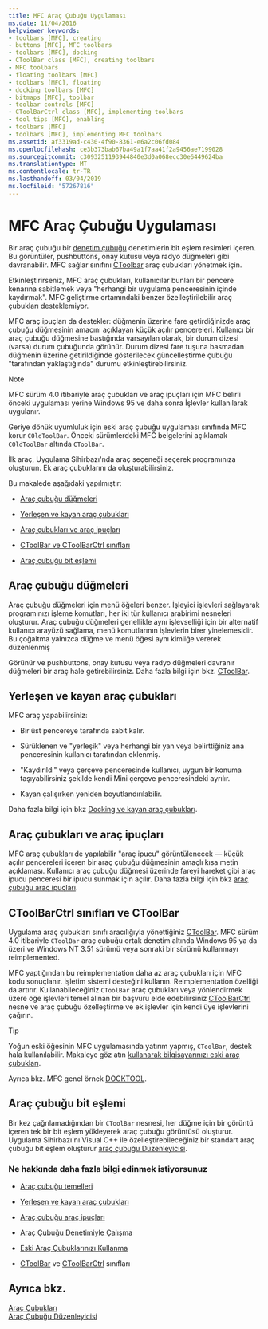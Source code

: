 ```yaml
---
title: MFC Araç Çubuğu Uygulaması
ms.date: 11/04/2016
helpviewer_keywords:
- toolbars [MFC], creating
- buttons [MFC], MFC toolbars
- toolbars [MFC], docking
- CToolBar class [MFC], creating toolbars
- MFC toolbars
- floating toolbars [MFC]
- toolbars [MFC], floating
- docking toolbars [MFC]
- bitmaps [MFC], toolbar
- toolbar controls [MFC]
- CToolBarCtrl class [MFC], implementing toolbars
- tool tips [MFC], enabling
- toolbars [MFC]
- toolbars [MFC], implementing MFC toolbars
ms.assetid: af3319ad-c430-4f90-8361-e6a2c06fd084
ms.openlocfilehash: ce3b373bab67ba49a1f7aa41f2a9456ae7199028
ms.sourcegitcommit: c3093251193944840e3d0a068ecc30e6449624ba
ms.translationtype: MT
ms.contentlocale: tr-TR
ms.lasthandoff: 03/04/2019
ms.locfileid: "57267816"
---
```

# <a name="mfc-toolbar-implementation"></a>MFC Araç Çubuğu Uygulaması

Bir araç çubuğu bir [denetim çubuğu](../mfc/control-bars.md) denetimlerin bit eşlem resimleri içeren. Bu görüntüler, pushbuttons, onay kutusu veya radyo düğmeleri gibi davranabilir. MFC sağlar sınıfını [CToolbar](../mfc/reference/ctoolbar-class.md) araç çubukları yönetmek için.

Etkinleştirirseniz, MFC araç çubukları, kullanıcılar bunları bir pencere kenarına sabitlemek veya "herhangi bir uygulama penceresinin içinde kaydırmak". MFC geliştirme ortamındaki benzer özelleştirilebilir araç çubukları desteklemiyor.

MFC araç ipuçları da destekler: düğmenin üzerine fare getirdiğinizde araç çubuğu düğmesinin amacını açıklayan küçük açılır pencereleri. Kullanıcı bir araç çubuğu düğmesine bastığında varsayılan olarak, bir durum dizesi (varsa) durum çubuğunda görünür. Durum dizesi fare tuşuna basmadan düğmenin üzerine getirildiğinde gösterilecek güncelleştirme çubuğu "tarafından yaklaştığında" durumu etkinleştirebilirsiniz.

> [!NOTE]
>  MFC sürüm 4.0 itibariyle araç çubukları ve araç ipuçları için MFC belirli önceki uygulaması yerine Windows 95 ve daha sonra İşlevler kullanılarak uygulanır.

Geriye dönük uyumluluk için eski araç çubuğu uygulaması sınıfında MFC korur `COldToolBar`. Önceki sürümlerdeki MFC belgelerini açıklamak `COldToolBar` altında `CToolBar`.

İlk araç, Uygulama Sihirbazı'nda araç seçeneği seçerek programınıza oluşturun. Ek araç çubuklarını da oluşturabilirsiniz.

Bu makalede aşağıdaki yapılmıştır:

- [Araç çubuğu düğmeleri](#_core_toolbar_buttons)

- [Yerleşen ve kayan araç çubukları](#_core_docking_and_floating_toolbars)

- [Araç çubukları ve araç ipuçları](#_core_toolbars_and_tool_tips)

- [CToolBar ve CToolBarCtrl sınıfları](#_core_the_ctoolbar_and_ctoolbarctrl_classes)

- [Araç çubuğu bit eşlemi](#_core_the_toolbar_bitmap)

##  <a name="_core_toolbar_buttons"></a> Araç çubuğu düğmeleri

Araç çubuğu düğmeleri için menü öğeleri benzer. İşleyici işlevleri sağlayarak programınızı işleme komutları, her iki tür kullanıcı arabirimi nesneleri oluşturur. Araç çubuğu düğmeleri genellikle aynı işlevselliği için bir alternatif kullanıcı arayüzü sağlama, menü komutlarının işlevlerin birer yinelemesidir. Bu çoğaltma yalnızca düğme ve menü öğesi aynı kimliğe vererek düzenlenmiş

Görünür ve pushbuttons, onay kutusu veya radyo düğmeleri davranır düğmeleri bir araç hale getirebilirsiniz. Daha fazla bilgi için bkz. [CToolBar](../mfc/reference/ctoolbar-class.md).

##  <a name="_core_docking_and_floating_toolbars"></a> Yerleşen ve kayan araç çubukları

MFC araç yapabilirsiniz:

- Bir üst pencereye tarafında sabit kalır.

- Sürüklenen ve "yerleşik" veya herhangi bir yan veya belirttiğiniz ana penceresinin kullanıcı tarafından eklenmiş.

- "Kaydırıldı" veya çerçeve penceresinde kullanıcı, uygun bir konuma taşıyabilirsiniz şekilde kendi Mini çerçeve penceresindeki ayrılır.

- Kayan çalışırken yeniden boyutlandırılabilir.

Daha fazla bilgi için bkz [Docking ve kayan araç çubukları](../mfc/docking-and-floating-toolbars.md).

##  <a name="_core_toolbars_and_tool_tips"></a> Araç çubukları ve araç ipuçları

MFC araç çubukları de yapılabilir "araç ipucu" görüntülenecek — küçük açılır pencereleri içeren bir araç çubuğu düğmesinin amaçlı kısa metin açıklaması. Kullanıcı araç çubuğu düğmesi üzerinde fareyi hareket gibi araç ipucu penceresi bir ipucu sunmak için açılır. Daha fazla bilgi için bkz [araç çubuğu araç ipuçları](../mfc/toolbar-tool-tips.md).

##  <a name="_core_the_ctoolbar_and_ctoolbarctrl_classes"></a> CToolBarCtrl sınıfları ve CToolBar

Uygulama araç çubukları sınıfı aracılığıyla yönettiğiniz [CToolBar](../mfc/reference/ctoolbar-class.md). MFC sürüm 4.0 itibariyle `CToolBar` araç çubuğu ortak denetim altında Windows 95 ya da üzeri ve Windows NT 3.51 sürümü veya sonraki bir sürümü kullanmayı reimplemented.

MFC yaptığından bu reimplementation daha az araç çubukları için MFC kodu sonuçlanır. işletim sistemi desteğini kullanın. Reimplementation özelliği da artırır. Kullanabileceğiniz `CToolBar` araç çubukları veya yönlendirmek üzere öğe işlevleri temel alınan bir başvuru elde edebilirsiniz [CToolBarCtrl](../mfc/reference/ctoolbarctrl-class.md) nesne ve araç çubuğu özelleştirme ve ek işlevler için kendi üye işlevlerini çağırın.

> [!TIP]
>  Yoğun eski öğesinin MFC uygulamasında yatırım yapmış, `CToolBar`, destek hala kullanılabilir. Makaleye göz atın [kullanarak bilgisayarınızı eski araç çubukları](../mfc/using-your-old-toolbars.md).

Ayrıca bkz. MFC genel örnek [DOCKTOOL](../visual-cpp-samples.md).

##  <a name="_core_the_toolbar_bitmap"></a> Araç çubuğu bit eşlemi

Bir kez çağrılamadığından bir `CToolBar` nesnesi, her düğme için bir görüntü içeren tek bir bit eşlem yükleyerek araç çubuğu görüntüsü oluşturur. Uygulama Sihirbazı'nı Visual C++ ile özelleştirebileceğiniz bir standart araç çubuğu bit eşlem oluşturur [araç çubuğu Düzenleyicisi](../windows/toolbar-editor.md).

### <a name="what-do-you-want-to-know-more-about"></a>Ne hakkında daha fazla bilgi edinmek istiyorsunuz

- [Araç çubuğu temelleri](../mfc/toolbar-fundamentals.md)

- [Yerleşen ve kayan araç çubukları](../mfc/docking-and-floating-toolbars.md)

- [Araç çubuğu araç ipuçları](../mfc/toolbar-tool-tips.md)

- [Araç Çubuğu Denetimiyle Çalışma](../mfc/working-with-the-toolbar-control.md)

- [Eski Araç Çubuklarınızı Kullanma](../mfc/using-your-old-toolbars.md)

- [CToolBar](../mfc/reference/ctoolbar-class.md) ve [CToolBarCtrl](../mfc/reference/ctoolbarctrl-class.md) sınıfları

## <a name="see-also"></a>Ayrıca bkz.

[Araç Çubukları](../mfc/toolbars.md)<br/>
[Araç Çubuğu Düzenleyicisi](../windows/toolbar-editor.md)
